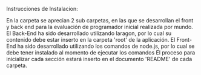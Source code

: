 Instrucciones de Instalacion:

En la carpeta se aprecian 2 sub carpetas, en las que se desarrollan el front y back end para la evaluación de programador inicial realizada por mundo.
El Back-End ha sido desarrollado utilizando laragon, por lo cual su contenido debe estar inserto en la carpeta 'root' de la aplicación.
El Front-End ha sido desarrollado utilizando los comandos de node.js, por lo cual se debe tener instalado al momento de ejecutar los comandos
El proceso para inicializar cada sección estará inserto en el documento 'README' de cada carpeta.
